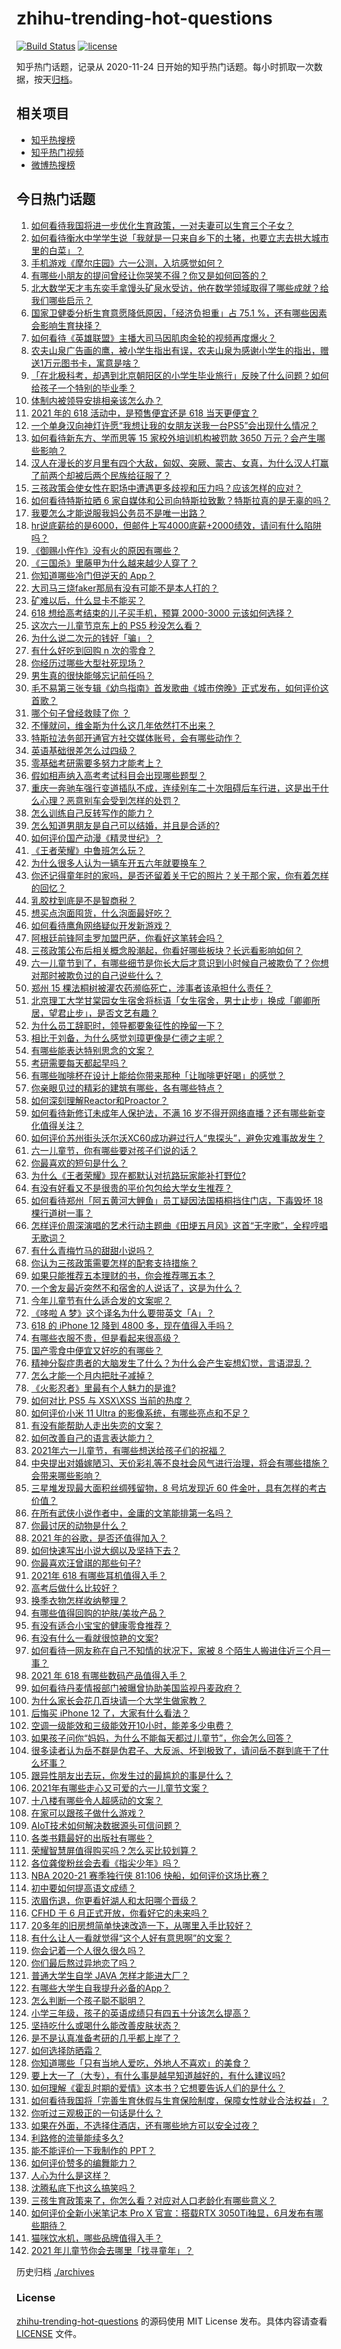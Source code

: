 # zhihu-trending-hot-questions

[![Build Status](https://github.com/justjavac/zhihu-trending-hot-questions/workflows/ci/badge.svg?branch=master)](https://github.com/justjavac/zhihu-trending-hot-questions/actions)
[![license](https://img.shields.io/github/license/justjavac/zhihu-trending-hot-questions)](https://github.com/justjavac/zhihu-trending-hot-questions/blob/master/LICENSE)

知乎热门话题，记录从 2020-11-24 日开始的知乎热门话题。每小时抓取一次数据，按天[归档](./archives)。

## 相关项目

- [知乎热搜榜](https://github.com/justjavac/zhihu-trending-top-search)
- [知乎热门视频](https://github.com/justjavac/zhihu-trending-hot-video)
- [微博热搜榜](https://github.com/justjavac/weibo-trending-hot-search)

## 今日热门话题

<!-- BEGIN -->
<!-- 最后更新时间 Tue Jun 01 2021 17:03:45 GMT+0800 (China Standard Time) -->

1. [如何看待我国将进一步优化生育政策，一对夫妻可以生育三个子女？](https://www.zhihu.com/question/462390587)
2. [如何看待衡水中学学生说「我就是一只来自乡下的土猪，也要立志去拱大城市里的白菜」？](https://www.zhihu.com/question/462345321)
3. [手机游戏《摩尔庄园》六一公测，入坑感觉如何？](https://www.zhihu.com/question/458172840)
4. [有哪些小朋友的提问曾经让你哭笑不得？你又是如何回答的？](https://www.zhihu.com/question/461283494)
5. [北大数学天才韦东奕手拿馒头矿泉水受访，他在数学领域取得了哪些成就？给我们哪些启示？](https://www.zhihu.com/question/462169322)
6. [国家卫健委分析生育意愿降低原因，「经济负担重」占 75.1
   %，还有哪些因素会影响生育抉择？](https://www.zhihu.com/question/462526540)
7. [如何看待《英雄联盟》主播大司马因肌肉金轮的视频再度爆火？](https://www.zhihu.com/question/461809084)
8. [农夫山泉广告画的鹰，被小学生指出有误，农夫山泉为感谢小学生的指出，赠送1万元图书卡，寓意是啥？](https://www.zhihu.com/question/462023008)
9. [「在北极科考，却遇到北京朝阳区的小学生毕业旅行」反映了什么问题？如何给孩子一个特别的毕业季？](https://www.zhihu.com/question/461429592)
10. [体制内被领导安排相亲该怎么办？](https://www.zhihu.com/question/460637014)
11. [2021 年的 618 活动中，是预售便宜还是 618
    当天更便宜？](https://www.zhihu.com/question/461194384)
12. [一个单身汉向神灯许愿“我想让我的女朋友送我一台PS5”会出现什么情况？](https://www.zhihu.com/question/441177338)
13. [如何看待新东方、学而思等 15 家校外培训机构被罚款 3650
    万元？会产生哪些影响？](https://www.zhihu.com/question/462535567)
14. [汉人在漫长的岁月里有四个大敌，匈奴、突厥、蒙古、女真，为什么汉人打赢了前两个却被后两个民族给征服了？](https://www.zhihu.com/question/353844694)
15. [三孩政策会使女性在职场中遭遇更多歧视和压力吗？应该怎样的应对？](https://www.zhihu.com/question/462489226)
16. [如何看待特斯拉晒 6
    家自媒体和公司向特斯拉致歉？特斯拉真的是无辜的吗？](https://www.zhihu.com/question/462076486)
17. [我要怎么才能说服我妈公务员不是唯一出路？](https://www.zhihu.com/question/455473165)
18. [hr说底薪给的是6000，但邮件上写4000底薪+2000绩效，请问有什么陷阱吗？](https://www.zhihu.com/question/279752230)
19. [《御赐小仵作》没有火的原因有哪些？](https://www.zhihu.com/question/457943894)
20. [《三国杀》里藤甲为什么越来越少人穿了？](https://www.zhihu.com/question/461025306)
21. [你知道哪些冷门但逆天的 App？](https://www.zhihu.com/question/37524914)
22. [大司马三烧faker那局有没有可能不是本人打的？](https://www.zhihu.com/question/459219863)
23. [矿难以后，什么显卡不能买？](https://www.zhihu.com/question/457188655)
24. [618 想给高考结束的儿子买手机，预算 2000-3000
    元该如何选择？](https://www.zhihu.com/question/460341652)
25. [这次六一儿童节京东上的 PS5 秒没怎么看？](https://www.zhihu.com/question/462492031)
26. [为什么说二次元的钱好「骗」？](https://www.zhihu.com/question/461633604)
27. [有什么好吃到回购 n 次的零食？](https://www.zhihu.com/question/351402153)
28. [你经历过哪些大型社死现场？](https://www.zhihu.com/question/439032546)
29. [男生真的很快能够忘记前任吗？](https://www.zhihu.com/question/459584381)
30. [毛不易第三张专辑《幼鸟指南》首发歌曲《城市傍晚》正式发布，如何评价这首歌？](https://www.zhihu.com/question/462428664)
31. [哪个句子曾经救赎了你 ？](https://www.zhihu.com/question/453706577)
32. [不懂就问，维金斯为什么这几年依然打不出来？](https://www.zhihu.com/question/461579088)
33. [特斯拉法务部开通官方社交媒体账号，会有哪些动作？](https://www.zhihu.com/question/462547819)
34. [英语基础很差怎么过四级？](https://www.zhihu.com/question/64985067)
35. [零基础考研需要多努力才能考上？](https://www.zhihu.com/question/455549160)
36. [假如相声纳入高考考试科目会出现哪些题型？](https://www.zhihu.com/question/461864657)
37. [重庆一奔驰车强行变道插队不成，连续别车二十次阻碍后车行进，这是出于什么心理？恶意别车会受到怎样的处罚？](https://www.zhihu.com/question/462354167)
38. [怎么训练自己反转写作的能力？](https://www.zhihu.com/question/61914490)
39. [怎么知道男朋友是自己可以结婚，并且是合适的?](https://www.zhihu.com/question/449911702)
40. [如何评价国产动漫《精灵世纪》？](https://www.zhihu.com/question/33717323)
41. [《王者荣耀》中鲁班怎么玩？](https://www.zhihu.com/question/375833811)
42. [为什么很多人认为一辆车开五六年就要换车？](https://www.zhihu.com/question/37958506)
43. [你还记得童年时的家吗，是否还留着关于它的照片？关于那个家，你有着怎样的回忆？](https://www.zhihu.com/question/461455922)
44. [乳胶枕到底是不是智商税？](https://www.zhihu.com/question/419436850)
45. [想买点泡面囤货，什么泡面最好吃？](https://www.zhihu.com/question/288238482)
46. [如何看待鹰角网络疑似开发新游戏？](https://www.zhihu.com/question/462250122)
47. [阿根廷前锋阿圭罗加盟巴萨，你看好这笔转会吗？](https://www.zhihu.com/question/462469023)
48. [三孩政策公布后相关概念股潮起，你看好哪些板块？长远看影响如何？](https://www.zhihu.com/question/462412591)
49. [六一儿童节到了，有哪些细节是你长大后才意识到小时候自己被欺负了？你想对那时被欺负过的自己说些什么？](https://www.zhihu.com/question/462398897)
50. [郑州 15 棵法桐树被灌农药濒临死亡，涉事者该承担什么责任？](https://www.zhihu.com/question/462006651)
51. [北京理工大学甘棠园女生宿舍将标语「女生宿舍，男士止步」换成「卿卿所居，望君止步」，是否文艺有趣？](https://www.zhihu.com/question/462400196)
52. [为什么员工辞职时，领导都要象征性的挽留一下？](https://www.zhihu.com/question/459351020)
53. [相比于刘备，为什么感觉刘璋更像是仁德之主呢？](https://www.zhihu.com/question/461096434)
54. [有哪些能表达特别思念的文案？](https://www.zhihu.com/question/452948481)
55. [考研需要每天都起早吗？](https://www.zhihu.com/question/450289602)
56. [有哪些咖啡杯在设计上能给你带来那种「让咖啡更好喝」的感觉？](https://www.zhihu.com/question/460013534)
57. [你亲眼见过的精彩的建筑有哪些，各有哪些特点？](https://www.zhihu.com/question/22224895)
58. [如何深刻理解Reactor和Proactor？](https://www.zhihu.com/question/26943938)
59. [如何看待新修订未成年人保护法，不满 16
    岁不得开网络直播？还有哪些新变化值得关注？](https://www.zhihu.com/question/462346256)
60. [如何评价苏州街头沃尔沃XC60成功避过行人“鬼探头”，避免灾难事故发生？](https://www.zhihu.com/question/461921854)
61. [六一儿童节，你有哪些要对孩子们说的话？](https://www.zhihu.com/question/462357564)
62. [你最喜欢的短句是什么？](https://www.zhihu.com/question/426690828)
63. [为什么《王者荣耀》现在都默认对抗路玩家能补打野位?](https://www.zhihu.com/question/462063708)
64. [有没有好看又不是很贵的平价包包给大学女生推荐？](https://www.zhihu.com/question/291016365)
65. [如何看待郑州「阿五黄河大鲤鱼」员工疑因法国梧桐挡住门店，下毒毁坏 18
    棵行道树一事？](https://www.zhihu.com/question/461978699)
66. [怎样评价周深演唱的艺术行动主题曲《田埂五月风》这首“无字歌”，全程哼唱无歌词？](https://www.zhihu.com/question/462468969)
67. [有什么青梅竹马的甜甜小说吗？](https://www.zhihu.com/question/447643338)
68. [你认为三孩政策需要怎样的配套支持措施？](https://www.zhihu.com/question/462397663)
69. [如果只能推荐五本理财的书，你会推荐哪五本？](https://www.zhihu.com/question/442070830)
70. [一个舍友最近突然不和宿舍的人说话了，这是为什么？](https://www.zhihu.com/question/39650172)
71. [今年儿童节有什么适合发的文案呢？](https://www.zhihu.com/question/460666661)
72. [《哆啦 A 梦》这个译名为什么要带英文「A」？](https://www.zhihu.com/question/30836738)
73. [618 的 iPhone 12 降到 4800
    多，现在值得入手吗？](https://www.zhihu.com/question/462118314)
74. [有哪些衣服不贵，但是看起来很高级？](https://www.zhihu.com/question/352321860)
75. [国产零食中便宜又好吃的有哪些？](https://www.zhihu.com/question/54935877)
76. [精神分裂症患者的大脑发生了什么？为什么会产生妄想幻觉，言语混乱？](https://www.zhihu.com/question/60875758)
77. [怎么才能一个月内把肚子减掉？](https://www.zhihu.com/question/317186157)
78. [《火影忍者》里最有个人魅力的是谁?](https://www.zhihu.com/question/459040908)
79. [如何对比 PS5 与 XSX\XSS 当前的热度？](https://www.zhihu.com/question/461865309)
80. [如何评价小米 11 Ultra 的影像系统，有哪些亮点和不足？](https://www.zhihu.com/question/451917457)
81. [有没有能帮助人走出失恋的文案？](https://www.zhihu.com/question/461932462)
82. [如何改善自己的语言表达能力？](https://www.zhihu.com/question/460542973)
83. [2021年六一儿童节，有哪些想送给孩子们的祝福？](https://www.zhihu.com/question/460101703)
84. [中央提出对婚嫁陋习、天价彩礼等不良社会风气进行治理，将会有哪些措施？会带来哪些影响？](https://www.zhihu.com/question/462399146)
85. [三星堆发现最大面积丝绸残留物，8 号坑发现近 60
    件金叶，具有怎样的考古价值？](https://www.zhihu.com/question/462198382)
86. [在所有武侠小说作者中，金庸的文笔能排第一名吗？](https://www.zhihu.com/question/456865389)
87. [你最讨厌的动物是什么？](https://www.zhihu.com/question/267832435)
88. [2021 年的谷歌，是否还值得加入？](https://www.zhihu.com/question/458195341)
89. [如何快速写出小说大纲以及坚持下去？](https://www.zhihu.com/question/449775669)
90. [你最喜欢汪曾祺的那些句子?](https://www.zhihu.com/question/388687632)
91. [2021年 618 有哪些耳机值得入手？](https://www.zhihu.com/question/457255311)
92. [高考后做什么比较好？](https://www.zhihu.com/question/461598440)
93. [换季衣物怎样收纳整理？](https://www.zhihu.com/question/404931224)
94. [有哪些值得回购的护肤/美妆产品？](https://www.zhihu.com/question/62292007)
95. [有没有适合小宝宝的健康零食推荐？](https://www.zhihu.com/question/39035955)
96. [有没有什么一看就很惊艳的文案?](https://www.zhihu.com/question/455197041)
97. [如何看待一网友称在自己不知情的状况下，家被 8
    个陌生人搬进住近三个月一事？](https://www.zhihu.com/question/461252891)
98. [2021 年 618 有哪些数码产品值得入手？](https://www.zhihu.com/question/458701072)
99. [如何看待丹麦情报部门被曝曾协助美国监视丹麦政府？](https://www.zhihu.com/question/462342888)
100. [为什么家长会花几百块请一个大学生做家教？](https://www.zhihu.com/question/290772385)
101. [后悔买 iPhone 12 了，大家有什么看法？](https://www.zhihu.com/question/445160711)
102. [空调一级能效和三级能效开10小时，能差多少电费？](https://www.zhihu.com/question/329341284)
103. [如果孩子问你“妈妈，为什么不能每天都过儿童节”，你会怎么回答？](https://www.zhihu.com/question/461277051)
104. [很多读者认为岳不群是伪君子、大反派、坏到极致了，请问岳不群到底干了什么坏事？](https://www.zhihu.com/question/328943013)
105. [跟异性朋友出去玩，你发生过的最尴尬的事是什么？](https://www.zhihu.com/question/281832872)
106. [2021年有哪些走心又可爱的六一儿童节文案？](https://www.zhihu.com/question/461411396)
107. [十八楼有哪些令人超感动的文案？](https://www.zhihu.com/question/455124761)
108. [在家可以跟孩子做什么游戏？](https://www.zhihu.com/question/391201046)
109. [AIoT技术如何解决数据源头可信问题？](https://www.zhihu.com/question/458050308)
110. [各类书籍最好的出版社有哪些？](https://www.zhihu.com/question/48604500)
111. [荣耀智慧屏值得购买吗？怎么买比较划算？](https://www.zhihu.com/question/462348216)
112. [各位龚俊粉丝会去看《指尖少年》吗？](https://www.zhihu.com/question/456052901)
113. [NBA 2020-21 赛季独行侠 81:106
     快船，如何评价这场比赛？](https://www.zhihu.com/question/462330301)
114. [初中要如何提高语文成绩？](https://www.zhihu.com/question/418605306)
115. [浓眉伤退，你更看好湖人和太阳哪个晋级？](https://www.zhihu.com/question/462327535)
116. [CFHD 于 6 月正式开放，你看好它的未来吗？](https://www.zhihu.com/question/459837419)
117. [20多年的旧房想简单快速改造一下，从哪里入手比较好？](https://www.zhihu.com/question/460487422)
118. [有什么让人一看就觉得“这个人好有意思啊”的文案？](https://www.zhihu.com/question/376417418)
119. [你会记着一个人很久很久吗？](https://www.zhihu.com/question/461880348)
120. [你们最后熬过异地恋了吗？](https://www.zhihu.com/question/364054443)
121. [普通大学生自学 JAVA 怎样才能进大厂？](https://www.zhihu.com/question/387717615)
122. [有哪些大学生自我提升必备的App？](https://www.zhihu.com/question/320804037)
123. [怎么判断一个孩子聪不聪明？](https://www.zhihu.com/question/460441961)
124. [小学三年级，孩子的英语成绩只有四五十分该怎么提高？](https://www.zhihu.com/question/460448304)
125. [坚持吃什么或喝什么能改善皮肤状态？](https://www.zhihu.com/question/284643508)
126. [是不是认真准备考研的几乎都上岸了？](https://www.zhihu.com/question/452073317)
127. [如何选择防晒霜？](https://www.zhihu.com/question/23782066)
128. [你知道哪些「只有当地人爱吃，外地人不喜欢」的美食？](https://www.zhihu.com/question/461730414)
129. [要上大一了（大专），有什么事是越早知道越好的，有什么建议吗?](https://www.zhihu.com/question/454529413)
130. [如何理解《霍乱时期的爱情》这本书？它想要告诉人们的是什么？](https://www.zhihu.com/question/274223889)
131. [如何看待我国将「完善生育休假与生育保险制度，保障女性就业合法权益」？](https://www.zhihu.com/question/462395582)
132. [你听过三观极正的一句话是什么？](https://www.zhihu.com/question/316797926)
133. [如果在外面，不选择住酒店，还有哪些地方可以安全过夜？](https://www.zhihu.com/question/460644032)
134. [利路修的流量能续多久?](https://www.zhihu.com/question/461929162)
135. [能不能评价一下我制作的 PPT？](https://www.zhihu.com/question/460696678)
136. [如何评价赞多的编舞能力？](https://www.zhihu.com/question/462219851)
137. [人心为什么是这样？](https://www.zhihu.com/question/460333793)
138. [沈腾私底下也这么搞笑吗？](https://www.zhihu.com/question/449715891)
139. [三孩生育政策来了，你怎么看？对应对人口老龄化有哪些意义？](https://www.zhihu.com/question/462391662)
140. [如何评价全新小米笔记本 Pro X 官宣：搭载RTX
     3050Ti独显，6月发布有哪些期待？](https://www.zhihu.com/question/459262263)
141. [猫咪饮水机，哪些品牌值得入手？](https://www.zhihu.com/question/39724176)
142. [2021 年儿童节你会去哪里「找寻童年」？](https://www.zhihu.com/question/458857970)

<!-- END -->

历史归档 [./archives](./archives)

### License

[zhihu-trending-hot-questions](https://github.com/justjavac/zhihu-trending-hot-questions)
的源码使用 MIT License 发布。具体内容请查看 [LICENSE](./LICENSE) 文件。
